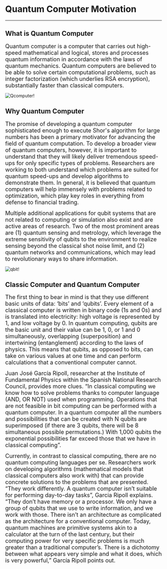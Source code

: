 # Quantum Computer Motivation
---
## What is Quantum Computer
<font size = 4> Quantum computer is a computer that carries out high-speed mathematical and logical, stores and processes quantum information in accordance with the laws of quantum mechanics. Quantum computers are believed to be able to solve certain computational problems, such as integer factorization (which underlies RSA encryption), substantially faster than classical computers.</font> 

<img :src="$withBase('/Qcomputer.gif')" alt="Qcomputer">!

## Why Quantum Computer
<font size = 4 > The promise of developing a quantum computer sophisticated enough to execute Shor's algorithm for large numbers has been a primary motivator for advancing the field of quantum computation. To develop a broader view of quantum computers, however, it is important to understand that they will likely deliver tremendous speed-ups for only specific types of problems. Researchers are working to both understand which problems are suited for quantum speed-ups and develop algorithms to demonstrate them. In general, it is believed that quantum computers will help immensely with problems related to optimization, which play key roles in everything from defense to financial trading. </font> 

<font size = 4 > Multiple additional applications for qubit systems that are not related to computing or simulation also exist and are active areas of research. Two of the most prominent areas are (1) quantum sensing and metrology, which leverage the extreme sensitivity of qubits to the environment to realize sensing beyond the classical shot noise limit, and (2) quantum networks and communications, which may lead to revolutionary ways to share information. </font> 

<img :src="$withBase('/qbit.jpg')" alt="qbit">!

## Classic Computer and Quantum Computer  

<font size = 4> The first thing to bear in mind is that they use different basic units of data: ‘bits’ and ‘qubits’. Every element of a classical computer is written in binary code (1s and 0s) and is translated into electricity: high voltage is represented by 1, and low voltage by 0. In quantum computing, qubits are the basic unit and their value can be 1, 0, or 1 and 0 simultaneously, overlapping (superposition) and intertwining (entanglement) according to the laws of physics. This means that qubits, as opposed to bits, can take on various values at one time and can perform calculations that a conventional computer cannot.</font> 

<font size = 4 > Juan José García Ripoll, researcher at the Institute of Fundamental Physics within the Spanish National Research Council, provides more clues. “In classical computing we know how to solve problems thanks to computer language (AND, OR NOT) used when programming. Operations that are not feasible in bit computing can be performed with a quantum computer. In a quantum computer all the numbers and possibilities that can be created with N qubits are superimposed (if there are 3 qubits, there will be 8 simultaneous possible permutations.) With 1,000 qubits the exponential possibilities far exceed those that we have in classical computing”.</font> 

<font size = 4> Currently, in contrast to classical computing, there are no quantum computing languages per se. Researchers work on developing algorithms (mathematical models that classical computers also work with) that can provide concrete solutions to the problems that are presented. “They work differently. A quantum computer isn’t suitable for performing day-to-day tasks”, Garcia Ripoll explains. “They don’t have memory or a processor. We only have a group of qubits that we use to write information, and we work with those. There isn’t an architecture as complicated as the architecture for a conventional computer. Today, quantum machines are primitive systems akin to a calculator at the turn of the last century, but their computing power for very specific problems is much greater than a traditional computer’s. There is a dichotomy between what appears very simple and what it does, which is very powerful,” García Ripoll points out.</font> 